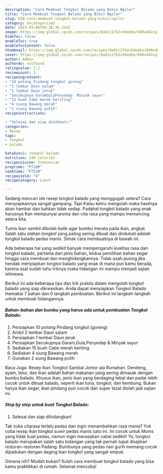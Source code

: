 ```yaml
---
description: "Cara Membuat Tongkol Balado yang Bikin Ngiler"
title: "Cara Membuat Tongkol Balado yang Bikin Ngiler"
slug: 628-cara-membuat-tongkol-balado-yang-bikin-ngiler
category: Uncategorized
date: 2023-03-06T08:38:36.214Z
image: https://img-global.cpcdn.com/recipes/8a81c2762cb9edbe/680x482cq70/tongkol-balado-foto-resep-utama.jpg
hideToc: false
enableToc: true
enableTocContent: false
thumbnail: https://img-global.cpcdn.com/recipes/8a81c2762cb9edbe/680x482cq70/tongkol-balado-foto-resep-utama.jpg
cover: https://img-global.cpcdn.com/recipes/8a81c2762cb9edbe/680x482cq70/tongkol-balado-foto-resep-utama.jpg
author: Admin
authorAv: notfound
ratingvalue: 3.2
reviewcount: 3
recipeingredient:
- "10 potong Pindang tongkol goreng"
- "2 lembar Daun salam"
- "1 lembar Daun jeruk"
- "Secukupnya GaramGulaPenyedap  Minyak sayur"
- "15 buah Cabe merah keriting"
- "4 siung Bawang merah"
- "2 siung Bawang putih"
recipeinstructions:

- "Selesai dan siap dinikmati!"
categories:
- Resep
tags:
- tongkol
- balado

katakunci: tongkol balado 
nutrition: 140 calories
recipecuisine: Indonesian
preptime: "PT28M"
cooktime: "PT53M"
recipeyield: "4"
recipecategory: Lunch

---
```



Sedang mencari ide resep tongkol balado yang menggugah selera? Cara menyiapkannya sangat gampang. Tapi Kalau keliru mengolah maka hasilnya akan hambar dan bahkan tidak sedap. Padahal tongkol balado yang enak harusnya Kan mempunyai aroma dan cita rasa yang mampu memancing selera kita.


Tumis ikan sambil dibolak-balik agar bumbu merata pada ikan, angkat. Salah satu olahan tongkol yang paling sering dibuat dan dinikmati adalah tongkol balado pedas manis. Simak cara membuatnya di bawah ini.

Ada beberapa hal yang sedikit banyak mempengaruhi kualitas rasa dari tongkol balado, pertama dari jenis bahan, kedua pemilihan bahan segar hingga cara membuat dan menghidangkannya. Tidak usah pusing jika hendak menyiapkan tongkol balado yang enak di mana pun kamu berada, karena asal sudah tahu triknya maka hidangan ini mampu menjadi sajian istimewa.


Berikut ini ada beberapa tips dan trik praktis dalam mengolah tongkol balado yang siap dikreasikan. Anda dapat menyiapkan Tongkol Balado memakai 7 bahan dan 0 langkah pembuatan. Berikut ini langkah-langkah untuk membuat hidangannya.

<!--inarticleads1-->

##### Bahan-bahan dan bumbu yang harus ada untuk pembuatan Tongkol Balado:

1. Persiapkan 10 potong Pindang tongkol (goreng)
1. Ambil 2 lembar Daun salam
1. Persiapkan 1 lembar Daun jeruk
1. Persiapkan Secukupnya Garam,Gula,Penyedap &amp; Minyak sayur
1. Sediakan 15 buah Cabe merah keriting
1. Sediakan 4 siung Bawang merah
1. Gunakan 2 siung Bawang putih


Baca Juga: Resep Ikan Tongkol Sambal Jontor ala Rumahan. Dendeng, ayam, telur, dan ikan adalah bahan makanan yang sering dimasak dengan bumbu balado. Khusus ikan, jenis ikan yang berdaging tebal dan padat lebih cocok untuk dibuat balado, seperti ikan tuna, tongkol, dan kembung. Bukan hanya ikan segar, ikan pindang pun cocok dan super lezat diolah jadi sajian ini. 

<!--inarticleads2-->

##### Step by step untuk buat Tongkol Balado:


1. Selesai dan siap dihidangkan!

Tak suka citarasa terlalu pedas dan ingin menambahkan rasa manis? Yuk coba resep ikan tongkol suwir pedas manis satu ini. Ini cocok untuk Moms yang tidak kuat pedas, namun ingin merasakan cabai sedikit! Ya, tongkol balado merupakan salah satu hidangan yang tak pernah luput disajikan restoran-restoran Padang. Bumbunya yang pedas nan gurih memang cocok dipadukan dengan daging ikan tongkol yang sangat empuk. 

Gimana nih? Mudah bukan? Itulah cara membuat tongkol balado yang bisa kamu praktikkan di rumah. Selamat mencoba!
